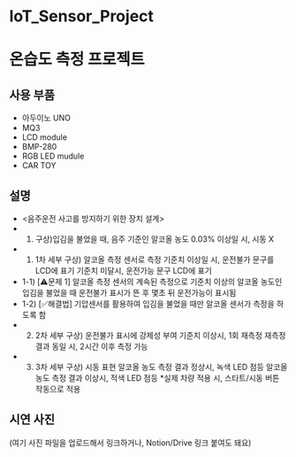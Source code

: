 # IoT_Sensor_Project
# 온습도 측정 프로젝트

## 사용 부품
- 아두이노 UNO
- MQ3
- LCD module
- BMP-280
- RGB LED mudule
- CAR TOY

## 설명
- <음주운전 사고를 방지하기 위한 장치 설계>
- 1. 구상)입김을 불었을 때, 음주 기준인 알코올 농도 0.03% 이상일 시, 시동 X
-  1) 1차 세부 구상) 알코올 측정 센서로 측정
    기준치 이상일 시, 운전불가 문구를 LCD에 표기
    기준치 미달시, 운전가능 문구 LCD에 표기
-  1-1)  [⚠️문제 1] 
    알코올 측정 센서의 계속된 측정으로 기준치 이상의 알코올 농도인 입김을 불었을 때
    운전불가 표시가 뜬 후 몇초 뒤 운전가능이 표시됨
-  1-2)  [✅해결법]
    기압센서를 활용하여 입김을 불었을 때만 알코올 센서가 측정을 하도록 함
-  2) 2차 세부 구상) 운전불가 표시에 강제성 부여
    기준치 이상시, 1회 재측정
    재측정 결과 동일 시, 2시간 이후 측정 가능
-  3) 3차 세부 구상) 시동 표현 
    알코올 농도 측정 결과 정상시, 녹색 LED 점등
    알코올 농도 측정 결과 이상시, 적색 LED 점등
    *실제 차량 적용 시, 스타트/시동 버튼 작동으로 적용

## 시연 사진 

(여기 사진 파일을 업로드해서 링크하거나, Notion/Drive 링크 붙여도 돼요)